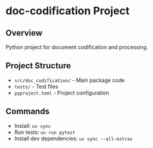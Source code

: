 # doc-codification Project

## Overview
Python project for document codification and processing.

## Project Structure
- `src/doc_codification/` - Main package code
- `tests/` - Test files
- `pyproject.toml` - Project configuration

## Commands
- Install: `uv sync`
- Run tests: `uv run pytest`
- Install dev dependencies: `uv sync --all-extras`